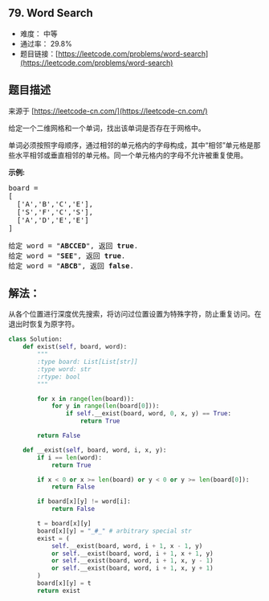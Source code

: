 ## 79. Word Search

- 难度： 中等
- 通过率： 29.8%
- 题目链接：[https://leetcode.com/problems/word-search](https://leetcode.com/problems/word-search)


## 题目描述

来源于 [https://leetcode-cn.com/](https://leetcode-cn.com/)

<p>给定一个二维网格和一个单词，找出该单词是否存在于网格中。</p>

<p>单词必须按照字母顺序，通过相邻的单元格内的字母构成，其中&ldquo;相邻&rdquo;单元格是那些水平相邻或垂直相邻的单元格。同一个单元格内的字母不允许被重复使用。</p>

<p><strong>示例:</strong></p>

<pre>board =
[
  [&#39;A&#39;,&#39;B&#39;,&#39;C&#39;,&#39;E&#39;],
  [&#39;S&#39;,&#39;F&#39;,&#39;C&#39;,&#39;S&#39;],
  [&#39;A&#39;,&#39;D&#39;,&#39;E&#39;,&#39;E&#39;]
]

给定 word = &quot;<strong>ABCCED</strong>&quot;, 返回 <strong>true</strong>.
给定 word = &quot;<strong>SEE</strong>&quot;, 返回 <strong>true</strong>.
给定 word = &quot;<strong>ABCB</strong>&quot;, 返回 <strong>false</strong>.</pre>


## 解法：

从各个位置进行深度优先搜索，将访问过位置设置为特殊字符，防止重复访问。在退出时恢复为原字符。

```python
class Solution:
    def exist(self, board, word):
        """
        :type board: List[List[str]]
        :type word: str
        :rtype: bool
        """

        for x in range(len(board)):
            for y in range(len(board[0])):
                if self.__exist(board, word, 0, x, y) == True:
                    return True

        return False

    def __exist(self, board, word, i, x, y):
        if i == len(word):
            return True

        if x < 0 or x >= len(board) or y < 0 or y >= len(board[0]):
            return False

        if board[x][y] != word[i]:
            return False

        t = board[x][y]
        board[x][y] = "_#_" # arbitrary special str
        exist = (
            self.__exist(board, word, i + 1, x - 1, y)
            or self.__exist(board, word, i + 1, x + 1, y)
            or self.__exist(board, word, i + 1, x, y - 1)
            or self.__exist(board, word, i + 1, x, y + 1)
        )
        board[x][y] = t
        return exist
```
